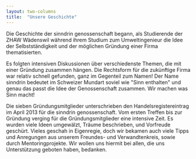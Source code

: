 ```yaml
---
layout: two-columns
title:  "Unsere Geschichte"
---
```


Die Geschichte der sinndrin genossenschaft begann, als  Studierende der ZHAW Wädenswil während ihrem Studium zum Umweltingenieur die Idee der Selbstständigkeit und der möglichen Gründung einer Firma thematisierten.

Es folgten intensiven Diskussionen über verschiedenste Themen, die mit einer Gründung zusammen hängen. Die Rechtsform für die zukünftige Firma war relativ schnell gefunden, ganz im Gegenteil zum Namen! Der Name sinndrin bedeutet im Schweizer Mundart soviel wie "Sinn enthalten" und genau das passt die Idee der Genossenschaft zusammen. Wir machen was Sinn macht!

Die sieben Gründungsmitglieder unterschrieben den Handelsregistereintrag im April 2013 für die sinndrin genossenschaft. Vom ersten Treffen bis zur Gründung verging für die Gründungsmitglieder eine intensive Zeit. Es wurden viele Ideen umgewälzt, Träume beschrieben, und Vorfreude geschürt. Vieles geschah in Eigenregie, doch wir bekamen auch viele Tipps und Anregungen aus unserem Freundes- und Verwandtenkreis, sowie durch Mentoringprojekte. Wir wollen uns hiermit bei allen, die uns Unterstützung geboten haben, bedanken.
